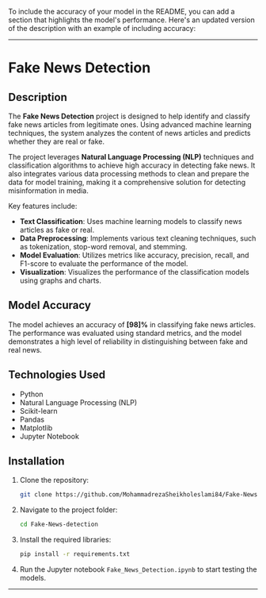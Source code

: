 To include the accuracy of your model in the README, you can add a section that highlights the model's performance. Here's an updated version of the description with an example of including accuracy:

---

# Fake News Detection

## Description
The **Fake News Detection** project is designed to help identify and classify fake news articles from legitimate ones. Using advanced machine learning techniques, the system analyzes the content of news articles and predicts whether they are real or fake.

The project leverages **Natural Language Processing (NLP)** techniques and classification algorithms to achieve high accuracy in detecting fake news. It also integrates various data processing methods to clean and prepare the data for model training, making it a comprehensive solution for detecting misinformation in media.

Key features include:
- **Text Classification**: Uses machine learning models to classify news articles as fake or real.
- **Data Preprocessing**: Implements various text cleaning techniques, such as tokenization, stop-word removal, and stemming.
- **Model Evaluation**: Utilizes metrics like accuracy, precision, recall, and F1-score to evaluate the performance of the model.
- **Visualization**: Visualizes the performance of the classification models using graphs and charts.

## Model Accuracy
The model achieves an accuracy of **[98]%** in classifying fake news articles. The performance was evaluated using standard metrics, and the model demonstrates a high level of reliability in distinguishing between fake and real news.

## Technologies Used
- Python
- Natural Language Processing (NLP)
- Scikit-learn
- Pandas
- Matplotlib
- Jupyter Notebook

## Installation
1. Clone the repository:
   ```bash
   git clone https://github.com/MohammadrezaSheikholeslami84/Fake-News-detection.git
   ```

2. Navigate to the project folder:
   ```bash
   cd Fake-News-detection
   ```

3. Install the required libraries:
   ```bash
   pip install -r requirements.txt
   ```

4. Run the Jupyter notebook `Fake_News_Detection.ipynb` to start testing the models.

---
